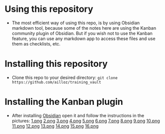 # Using this repository
- The most efficient way of using this repo, is by using Obsidian markdown tool, because some of the notes here are using the Kanban community plugin of Obsidian. But if you wish not to use the Kanban feature, you can use any markdown app to access these files and use them as checklists, etc.
# Installing this repository
- Clone this repo to your desired directory:
	``` git clone https://github.com/ailloz/training_vault ```
# Installing the Kanban plugin
- After installing [Obsidian](https://obsidian.md/) open it and follow the instructions in the pictures:
[1.png](https://github.com/ailloz/training/tree/master/readme%20pictures/1.png)
[2.png](https://github.com/ailloz/training/tree/master/readme%20pictures/2.png)
[3.png](https://github.com/ailloz/training/tree/master/readme%20pictures/3.png)
[4.png](https://github.com/ailloz/training/tree/master/readme%20pictures/4.png)
[5.png](https://github.com/ailloz/training/tree/master/readme%20pictures/5.png)
[6.png](https://github.com/ailloz/training/tree/master/readme%20pictures/6.png)
[7.png](https://github.com/ailloz/training/tree/master/readme%20pictures/7.png)
[8.png](https://github.com/ailloz/training/tree/master/readme%20pictures/8.png)
[9.png](https://github.com/ailloz/training/tree/master/readme%20pictures/9.png)
[10.png](https://github.com/ailloz/training/tree/master/readme%20pictures/10.png)
[11.png](https://github.com/ailloz/training/tree/master/readme%20pictures/11.png)
[12.png](https://github.com/ailloz/training/tree/master/readme%20pictures/12.png)
[13.png](https://github.com/ailloz/training/tree/master/readme%20pictures/13.png)
[14.png](https://github.com/ailloz/training/tree/master/readme%20pictures/14.png)
[15.png](https://github.com/ailloz/training/tree/master/readme%20pictures/15.png)
[16.png](https://github.com/ailloz/training/tree/master/readme%20pictures/16.png)
